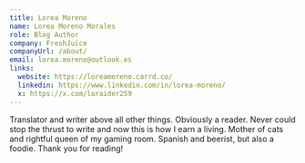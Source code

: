 ```yaml
---
title: Lorea Moreno
name: Lorea Moreno Morales
role: Blog Author
company: FreshJuice
companyUrl: /about/
email: lorea.moreno@outlook.es
links:
  website: https://loreamoreno.carrd.co/
  linkedin: https://www.linkedin.com/in/lorea-moreno/
  x: https://x.com/loraider259
---
```


Translator and writer above all other things. Obviously a reader. Never could stop the thrust to write and now this is how I earn a living. Mother of cats and rightful queen of my gaming room. Spanish and beerist, but also a foodie. Thank you for reading!
